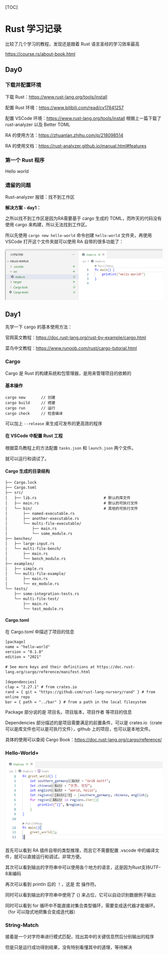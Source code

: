 [TOC]

# Rust 学习记录

比较了几个学习的教程，发现还是跟着 Rust 语言圣经的学习效率最高

https://course.rs/about-book.html

## Day0

### 下载并配置环境

下载 Rust：https://www.rust-lang.org/tools/install

配置 Rust 环境：https://www.bilibili.com/read/cv17841257

配置 VSCode 环境：https://www.rust-lang.org/tools/install 根据上一篇下载了 rust-analyzer 以及 Better TOML

RA 的使用方法：https://zhuanlan.zhihu.com/p/218098514

RA 的使用文档：https://rust-analyzer.github.io/manual.html#features

### 第一个 Rust 程序

Hello world

### 遗留的问题

Rust-analyzer 报错：找不到工作区

**解决方案 - day1：**

之所以找不到工作区是因为RA需要基于 cargo 生成的 TOML，而昨天的代码没有使用 cargo 来构建，所以无法找到工作区。

所以先使用 `cargo new hello-world` 命令创建 `hello-world` 文件夹，再使用 VSCode 打开这个文件夹就可以使用 RA 自带的很多功能了：

![image-20221018150440832](..\images\Hello-World-RA.png)



## Day1

先学一下 cargo 的基本使用方法：

官网英文教程：https://doc.rust-lang.org/rust-by-example/cargo.html

菜鸟中文教程：https://www.runoob.com/rust/cargo-tutorial.html

### Cargo

Cargo 是 Rust 的构建系统和包管理器，是用来管理项目的依赖的

#### 基本操作

```
cargo new		// 创建
cargo build		// 搭建
cargo run		// 运行
cargo check 	// 检查编译
```

可以加上 `--release` 来生成可发布的更高效的程序

#### 在 VSCode 中配置 Rust 工程

根据菜鸟教程上的方法配置 `tasks.json` 和 `launch.json` 两个文件。

就可以运行和调试了。

#### Cargo 生成的目录结构

```
├── Cargo.lock
├── Cargo.toml
├── src/
│   ├── lib.rs								# 默认的库文件
│   ├── main.rs								# 默认的可执行文件
│   └── bin/								# 其他的可执行文件
│       ├── named-executable.rs
│       ├── another-executable.rs
│       └── multi-file-executable/
│           ├── main.rs
│           └── some_module.rs
├── benches/
│   ├── large-input.rs
│   └── multi-file-bench/
│       ├── main.rs
│       └── bench_module.rs
├── examples/
│   ├── simple.rs
│   └── multi-file-example/
│       ├── main.rs
│       └── ex_module.rs
└── tests/
    ├── some-integration-tests.rs
    └── multi-file-test/
        ├── main.rs
        └── test_module.rs
```

#### Cargo.toml

在 Cargo.toml 中描述了项目的信息

```
[package]
name = "hello-world"
version = "0.1.0"
edition = "2021"

# See more keys and their definitions at https://doc.rust-lang.org/cargo/reference/manifest.html

[dependencies]
clap = "2.27.1" # from crates.io
rand = { git = "https://github.com/rust-lang-nursery/rand" } # from online repo
bar = { path = "../bar" } # from a path in the local filesystem
```

Package 部分说的是 项目名，项目版本，项目作者 等项目的信息

Dependencies 部分描述的是项目需要满足的前置条件，可以是 crates.io（crate 可以是库文件也可以是可执行文件），github 上的项目，也可以是本地文件。

具体的使用可以查阅 Cargo Book：https://doc.rust-lang.org/cargo/reference/



### Hello-World+

![image-20221018170454668](..\images\Hello-World-Plus.png)

首先可以看到 RA 插件自带的类型推理，而且它不需要配置 .vscode 中的编译文件，就可以直接运行和调试，非常方便。

其次可以看到输出的字符串中可以使用各个地方的语言，这是因为Rust支持UTF-8来编码

再次可以看到 println 后的 ！，这是 宏 操作符。

同时可以看到输出的字符串中使用了 {} 来占位，它可以自动识别数据例子输出

同时可以看到 for 循环中不能直接对集合类型循环，需要变成迭代器才能循环。（for 可以隐式地把集合变成迭代器）



### String-Match

接着是一个对字符串进行模式匹配，找出其中的关键信息然后分别输出的程序

但是只是运行成功得到结果，没有特别看懂其中的道理，等待解决




